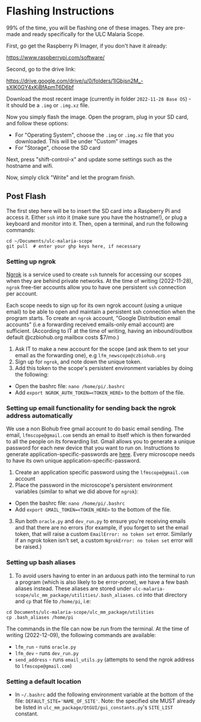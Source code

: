 # Flashing Instructions

99% of the time, you will be flashing one of these images. They are pre-made and ready specifically for the ULC Malaria Scope.

First, go get the Raspberry Pi Imager, if you don't have it already:

https://www.raspberrypi.com/software/

Second, go to the drive link:

https://drive.google.com/drive/u/0/folders/1lGbjsn2M_-sXlK0GY4xKjBfApmT6D6bf

Download the most recent image (currently in folder `2022-11-28 Base OS`) - it should be a `.img` or `.img.xz` file.

Now you simply flash the image. Open the program, plug in your SD card, and follow these options:

- For "Operating System", choose the `.img` or `.img.xz` file that you downloaded. This will be under "Custom" images
- For "Storage", choose the SD card

Next, press "shift-control-x" and update some settings such as the hostname and wifi.

Now, simply click "Write" and let the program finish.

## Post Flash

The first step here will be to insert the SD card into a Raspberry Pi and access it. Either `ssh` into it (make sure you have the hostname!), or plug a keyboard and monitor into it. Then, open a terminal, and run the following commands:

```console
cd ~/Documents/ulc-malaria-scope
git pull  # enter your ghp keys here, if necessary
```

### Setting up ngrok

[Ngrok](https://ngrok.com/) is a service used to create `ssh` tunnels for accessing our scopes when they are behind private networks. At the time of writing (2022-11-28), `ngrok` free-tier accounts allow you to have one persistent `ssh` connection per account.

Each scope needs to sign up for its own ngrok account (using a unique email) to be able to open and maintain a persistent ssh connection when the program starts. To create an `ngrok` account, "Google Distribution email accounts" (i.e a forwarding received emails-only email account) are sufficient. (According to IT at the time of writing, having an inbound/outbox default @czbiohub.org mailbox costs $7/mo.)

1. Ask IT to make a new account for the scope (and ask them to set your email as the forwarding one), e.g `lfm_newscope@czbiohub.org`
2. Sign up for `ngrok`, and note down the unique token.
3. Add this token to the scope's persistent environment variables by doing the following:
  - Open the bashrc file: `nano /home/pi/.bashrc`
  - Add `export NGROK_AUTH_TOKEN=<TOKEN_HERE>` to the bottom of the file.


### Setting up email functionality for sending back the ngrok address automatically
We use a non Biohub free gmail account to do basic email sending. The email, `lfmscope@gmail.com` sends an email to itself which is then forwarded to all the people on its forwarding list.
Gmail allows you to generate a unique password for each new device that you want to run on. Instructions to generate application-specific-passwords are [here](https://support.google.com/accounts/answer/185833?hl=en). Every microscope needs to have its own unique application-specific-password.
1. Create an application specific password using the `lfmscope@gmail.com` account
2. Place the password in the microscope's persistent environment variables (similar to what we did above for `ngrok`):
  - Open the bashrc file: `nano /home/pi/.bashrc`
  - Add `export GMAIL_TOKEN=<TOKEN_HERE>` to the bottom of the file.
3. Run both `oracle.py` and `dev_run.py` to ensure you're receiving emails and that there are no errors (for example, if you forget to set the email token, that will raise a custom `EmailError: no token set` error. Similarly if an ngrok token isn't set, a custom `NgrokError: no token set` error will be raised.)

### Setting up bash aliases
1. To avoid users having to enter in an arduous path into the terminal to run a program (which is also likely to be error-prone), we have a few bash aliases instead. These aliases are stored under `ulc-malaria-scope/ulc_mm_package/utilities/.bash_aliases`. `cd` into that directory and `cp` that file to `/home/pi`, i.e:
```
cd Documents/ulc-malaria-scope/ulc_mm_package/utilities
cp .bash_aliases /home/pi
```

The commands in the file can now be run from the terminal. At the time of writing (2022-12-09), the following commands are available:
- `lfm_run` - runs `oracle.py`
- `lfm_dev` - runs `dev_run.py`
- `send_address` - runs `email_utils.py` (attempts to send the ngrok address to `lfmscope@gmail.com`)

### Setting a default location
- In `~/.bashrc` add the following environment variable at the bottom of the file: `DEFAULT_SITE='NAME_OF_SITE'`. Note: the specified site MUST already be listed in `ulc_mm_package/QtGUI/gui_constants.py`'s `SITE_LIST` constant.